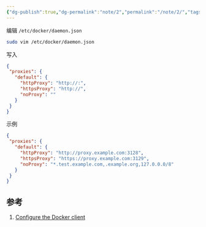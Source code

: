 ```yaml
---
{"dg-publish":true,"dg-permalink":"note/2","permalink":"/note/2/","tags":["Docker"],"created":"2024-06-07 21:48:31","updated":"2024-06-30 10:51:52"}
---
```


编辑 `/etc/docker/daemon.json`

```bash
sudo vim /etc/docker/daemon.json
```

写入

```json
{
 "proxies": {
   "default": {
     "httpProxy": "http://:",
     "httpsProxy": "http://",
     "noProxy": ""
   }
 }
}
```

示例

```json
{
 "proxies": {
   "default": {
     "httpProxy": "http://proxy.example.com:3128",
     "httpsProxy": "https://proxy.example.com:3129",
     "noProxy": "*.test.example.com,.example.org,127.0.0.0/8"
   }
 }
}
```

## 参考
1. [Configure the Docker client](https://docs.docker.com/network/proxy/#configure-the-docker-client)